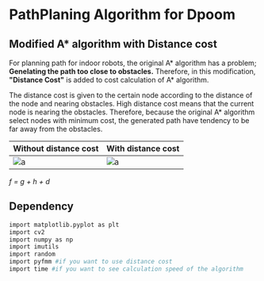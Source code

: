 PathPlaning Algorithm for Dpoom
===

## Modified A* algorithm with Distance cost
For planning path for indoor robots, the original A* algorithm has a problem; __Genelating the path too close to obstacles.__
Therefore, in this modification, __"Distance Cost"__ is added to cost calculation of A* algorithm.

The distance cost is given to the certain node according to the distance of the node and nearing obstacles.
High distance cost means that the current node is nearing the obstacles.
Therefore, because the original A* algorithm select nodes with minimum cost, the generated path have tendency to be far away from the obstacles.

| Without distance cost | With distance cost |
|---|---|
|![a](https://github.com/shinkansan/2019-UGRP-DPoom/blob/master/img/without_d_cost.PNG)|![a](https://github.com/shinkansan/2019-UGRP-DPoom/blob/master/img/with_d_cost.PNG)|

_f = g + h + d_


## Dependency
```bash
import matplotlib.pyplot as plt
import cv2
import numpy as np
import imutils
import random
import pyfmm #if you want to use distance cost
import time #if you want to see calculation speed of the algorithm
```
